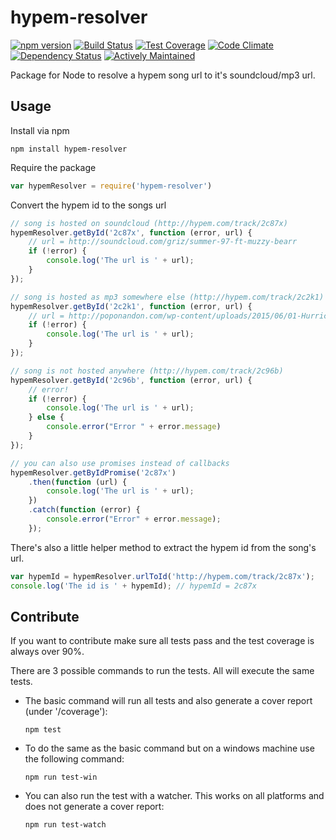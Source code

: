 # hypem-resolver

[![npm version](https://img.shields.io/npm/v/hypem-resolver.svg?style=flat-square)](http://badge.fury.io/js/hypem-resolver)
[![Build Status](https://img.shields.io/travis/feedm3/hypem-resolver.svg?style=flat-square)](https://travis-ci.org/feedm3/hypem-resolver)
[![Test Coverage](https://img.shields.io/codeclimate/coverage/github/feedm3/hypem-resolver.svg?style=flat-square)](https://codeclimate.com/github/feedm3/hypem-resolver/coverage)
[![Code Climate](https://img.shields.io/codeclimate/github/feedm3/hypem-resolver.svg?style=flat-square)](https://codeclimate.com/github/feedm3/hypem-resolver)
[![Dependency Status](https://dependencyci.com/github/feedm3/hypem-resolver/badge?style=flat-square)](https://dependencyci.com/github/feedm3/hypem-resolver)
[![Actively Maintained](https://img.shields.io/badge/Actively%20Maintained-%E2%9C%94-brightgreen.svg?style=flat-square)](https://img.shields.io/badge/Actively%20Maintained-%E2%9C%94-brightgreen.svg?style=flat-square)

Package for Node to resolve a hypem song url to it's soundcloud/mp3 url.

## Usage
Install via npm

`npm install hypem-resolver`


Require the package

```js
var hypemResolver = require('hypem-resolver')
```


Convert the hypem id to the songs url

```js
// song is hosted on soundcloud (http://hypem.com/track/2c87x)
hypemResolver.getById('2c87x', function (error, url) {
    // url = http://soundcloud.com/griz/summer-97-ft-muzzy-bearr
    if (!error) {
        console.log('The url is ' + url);
    }
});

// song is hosted as mp3 somewhere else (http://hypem.com/track/2c2k1)
hypemResolver.getById('2c2k1', function (error, url) {
    // url = http://poponandon.com/wp-content/uploads/2015/06/01-Hurricane-Arty-Remix.mp3
    if (!error) {
        console.log('The url is ' + url);
    }
});

// song is not hosted anywhere (http://hypem.com/track/2c96b)
hypemResolver.getById('2c96b', function (error, url) {
    // error!
    if (!error) {
        console.log('The url is ' + url);
    } else {
        console.error("Error " + error.message)
    }
});

// you can also use promises instead of callbacks
hypemResolver.getByIdPromise('2c87x')
    .then(function (url) {
        console.log('The url is ' + url);
    })
    .catch(function (error) {
        console.error("Error" + error.message);
    });
```

There's also a little helper method to extract the hypem id from the song's url.

```js
var hypemId = hypemResolver.urlToId('http://hypem.com/track/2c87x');
console.log('The id is ' + hypemId); // hypemId = 2c87x
```

## Contribute
If you want to contribute make sure all tests pass and the test coverage is always over 90%. 

There are 3 possible commands to run the tests. All will execute the same tests.

* The basic command will run all tests and also generate a cover report (under '/coverage'):

    `npm test`

* To do the same as the basic command but on a windows machine use the following command:

    `npm run test-win`

* You can also run the test with a watcher. This works on all platforms and does not generate
a cover report:

    `npm run test-watch`
